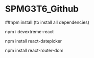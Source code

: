 # SPMG3T6_Github

##npm install (to install all dependencies)

npm i devextreme-react

npm install react-datepicker

npm install react-router-dom
